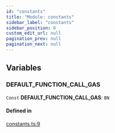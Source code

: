 ```yaml
---
id: "constants"
title: "Module: constants"
sidebar_label: "constants"
sidebar_position: 0
custom_edit_url: null
pagination_prev: null
pagination_next: null
---
```


## Variables

### DEFAULT\_FUNCTION\_CALL\_GAS

 `Const` **DEFAULT\_FUNCTION\_CALL\_GAS**: `BN`

#### Defined in

[constants.ts:9](https://github.com/maxhr/near--near-api-js/blob/a0c9a104/packages/near-api-js/src/constants.ts#L9)
